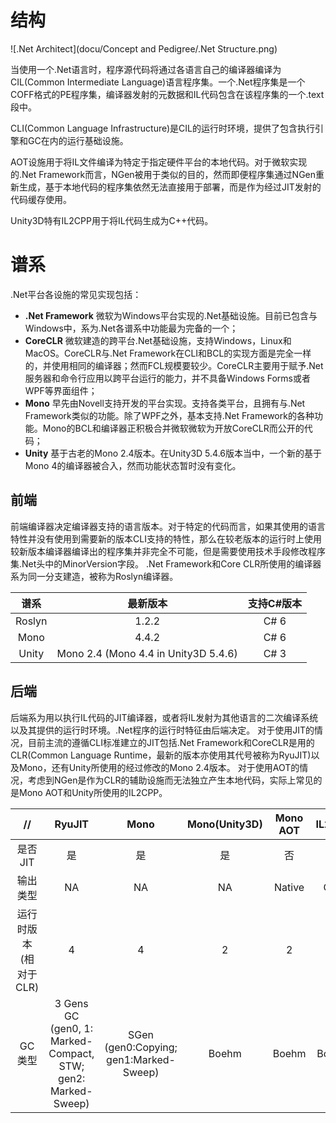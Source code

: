 # 结构
![.Net Architect](docu/Concept and Pedigree/.Net Structure.png)

当使用一个.Net语言时，程序源代码将通过各语言自己的编译器编译为CIL(Common Intermediate Language)语言程序集。一个.Net程序集是一个COFF格式的PE程序集，编译器发射的元数据和IL代码包含在该程序集的一个.text段中。

CLI(Common Language Infrastructure)是CIL的运行时环境，提供了包含执行引擎和GC在内的运行基础设施。

AOT设施用于将IL文件编译为特定于指定硬件平台的本地代码。对于微软实现的.Net Framework而言，NGen被用于类似的目的，然而即便程序集通过NGen重新生成，基于本地代码的程序集依然无法直接用于部署，而是作为经过JIT发射的代码缓存使用。

Unity3D特有IL2CPP用于将IL代码生成为C++代码。

# 谱系
.Net平台各设施的常见实现包括：

- **.Net Framework** 微软为Windows平台实现的.Net基础设施。目前已包含与Windows中，系为.Net各谱系中功能最为完备的一个；
- **CoreCLR** 微软建造的跨平台.Net基础设施，支持Windows，Linux和MacOS。CoreCLR与.Net Framework在CLI和BCL的实现方面是完全一样的，并使用相同的编译器；然而FCL规模要较少。CoreCLR主要用于赋予.Net服务器和命令行应用以跨平台运行的能力，并不具备Windows Forms或者WPF等界面组件；
- **Mono** 早先由Novell支持开发的平台实现。支持各类平台，且拥有与.Net Framework类似的功能。除了WPF之外，基本支持.Net Framework的各种功能。Mono的BCL和编译器正积极合并微软微软为开放CoreCLR而公开的代码；
- **Unity** 基于古老的Mono 2.4版本。在Unity3D 5.4.6版本当中，一个新的基于Mono 4的编译器被合入，然而功能状态暂时没有变化。

## 前端
前端编译器决定编译器支持的语言版本。对于特定的代码而言，如果其使用的语言特性并没有使用到需要新的版本CLI支持的特性，那么在较老版本的运行时上使用较新版本编译器编译出的程序集并非完全不可能，但是需要使用技术手段修改程序集.Net头中的MinorVersion字段。
.Net Framework和Core CLR所使用的编译器系为同一分支建造，被称为Roslyn编译器。

|谱系|最新版本|支持C#版本|
|:----------:|:-------------:|:-----------:|
|Roslyn|1.2.2|C# 6|
|Mono|4.4.2|C# 6|
|Unity|Mono 2.4 (Mono 4.4 in Unity3D 5.4.6)|C# 3|

## 后端
后端系为用以执行IL代码的JIT编译器，或者将IL发射为其他语言的二次编译系统以及其提供的运行时环境。.Net程序的运行时特征由后端决定。
对于使用JIT的情况，目前主流的遵循CLI标准建立的JIT包括.Net Framework和CoreCLR是用的CLR(Common Language Runtime，最新的版本亦使用其代号被称为RyuJIT)以及Mono，还有Unity所使用的经过修改的Mono 2.4版本。
对于使用AOT的情况，考虑到NGen是作为CLR的辅助设施而无法独立产生本地代码，实际上常见的是Mono AOT和Unity所使用的IL2CPP。

|// |RyuJIT|Mono|Mono(Unity3D)|Mono AOT|IL2CPP|
|:------:|:---------:|:---------:|:---------:|:----------:|:---------:|
|是否JIT|是|是|是|否|否|
|输出类型|NA|NA|NA|Native|C++|
|运行时版本(相对于CLR)|4|4|2|2|2|
|GC类型|3 Gens GC<br/>(gen0, 1: Marked-Compact, STW; gen2: Marked-Sweep)|SGen<br/>(gen0:Copying; gen1:Marked-Sweep)|Boehm|Boehm|Boehm|
